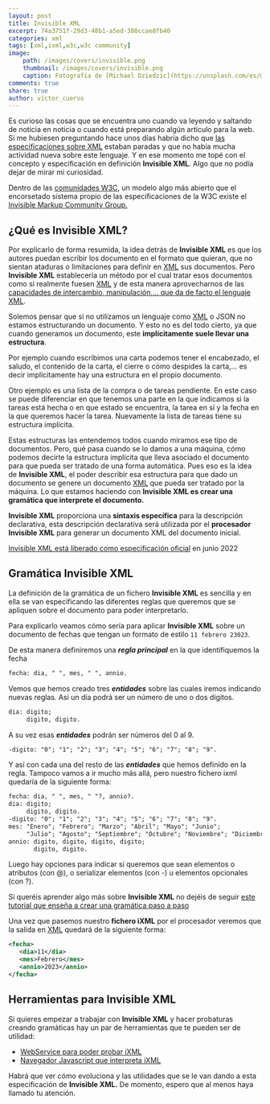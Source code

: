 ```yaml
---
layout: post
title: Invisible XML
excerpt: 74a3751f-29d3-48b1-a5ed-380ccae8fb40
categories: xml
tags: [xml,ixml,w3c,w3c community]
image:
	path: /images/covers/invisible.png
	thumbnail: /images/covers/invisible.png
	caption: Fotografía de [Michael Dziedzic](https://unsplash.com/es/@lazycreekimages)
comments: true
share: true
author: victor_cuervo
---
```


Es curioso las cosas que se encuentra uno cuando va leyendo y saltando de noticia en noticia o cuando está preparando algún artículo para la web. Si me hubiesen preguntando hace unos días habría dicho que [las especificaciones sobre XML](https://www.manualweb.net/historia-del-xml/) estaban paradas y que no había mucha actividad nueva sobre este lenguaje. Y en ese momento me topé con el concepto y especificación en definición **Invisible XML**. Algo que no podía dejar de mirar mi curiosidad.


Dentro de las [comunidades W3C](https://www.w3.org/community/), un modelo algo más abierto que el encorsetado sistema propio de las especificaciones de la W3C existe el [Invisible Markup Community Group.](https://www.w3.org/community/ixml/)


## ¿Qué es Invisible XML?


Por explicarlo de forma resumida, la idea detrás de **Invisible XML** es que los autores puedan escribir los documento en el formato que quieran, que no sientan ataduras o limitaciones para definir en [XML](https://www.manualweb.net/xml/) sus documentos. Pero **Invisible XML** establecería un método por el cual tratar esos documentos como si realmente fuesen [XML](https://www.manualweb.net/xml/) y de esta manera aprovecharnos de las [capacidades de intercambio, manipulación,… que da de facto el lenguaje XML](https://manualweb.net/xml/introduccion-al-xml/#caracteristicas-xml).


Solemos pensar que si no utilizamos un lenguaje como [XML](https://www.manualweb.net/xml/) o JSON no estamos estructurando un documento. Y esto no es del todo cierto, ya que cuando generamos un documento, este **implícitamente suele llevar una estructura**.


Por ejemplo cuando escribimos una carta podemos tener el encabezado, el saludo, el contenido de la carta, el cierre o cómo despides la carta,… es decir implícitamente hay una estructura en el propio documento. 


Otro ejemplo es una lista de la compra o de tareas pendiente. En este caso se puede diferenciar en que tenemos una parte en la que indicamos si la tareas está hecha o en que estado se encuentra, la tarea en sí y la fecha en la que queremos hacer la tarea. Nuevamente la lista de tareas tiene su estructura implícita.


Estas estructuras las entendemos todos cuando miramos ese tipo de documentos. Pero, qué pasa cuando se lo damos a una máquina, cómo podemos decirte la estructura implícita que lleva asociado el documento para que pueda ser tratado de una forma automática. Pues eso es la idea de **Invisible XML**, el poder describir esa estructura para que dado un documento se genere un documento [XML](https://www.manualweb.net/xml/) que pueda ser tratado por la máquina. Lo que estamos haciendo con **Invisible XML es crear una gramática que interprete el documento.**


**Invisible XML** proporciona una **sintaxis específica** para la descripción declarativa, esta descripción declarativa será utilizada por el **procesador Invisible XML** para generar un documento XML del documento inicial.


[Invisible XML está liberado como especificación oficial](https://invisiblexml.org/1.0/) en junio 2022


## Gramática Invisible XML


La definición de la gramática de un fichero **Invisible XML** es sencilla y en ella se van especificando las diferentes reglas que queremos que se apliquen sobre el documento para poder interpretarlo.


Para explicarlo veamos cómo sería para aplicar **Invisible XML** sobre un documento de fechas que tengan un formato de estilo `11 febrero 23023`.


De esta manera definiremos una _**regla principal**_ en la que identifiquemos la fecha


```xml
fecha: dia, " ", mes, " ", annio.
```


Vemos que hemos creado tres _**entidades**_ sobre las cuales iremos indicando nuevas reglas. Así un día podrá ser un número de uno o dos dígitos.


```xml
dia: digito;
     digito, digito.
```


A su vez esas _**entidades**_ podrán ser números del 0 al 9.


```xml
-digito: "0"; "1"; "2"; "3"; "4"; "5"; "6"; "7"; "8"; "9".
```


Y así con cada una del resto de las _**entidades**_ que hemos definido en la regla. Tampoco vamos a ir mucho más allá, pero nuestro fichero ixml quedaría de la siguiente forma:


```xml
fecha: dia, " ", mes, " "?, annio?.
dia: digito;
     digito, digito.
-digito: "0"; "1"; "2"; "3"; "4"; "5"; "6"; "7"; "8"; "9".
mes: "Enero"; "Febrero"; "Marzo"; "Abril"; "Mayo"; "Junio";
     "Julio"; "Agosto"; "Septiembre"; "Octubre"; "Noviembre"; "Diciembre".
annio: digito, digito, digito, digito;
       digito, digito.
```


Luego hay opciones para indicar si queremos que sean elementos o atributos (con @), o serializar elementos (con -) u elementos opcionales (con ?).


Si queréis aprender algo más sobre **Invisible XML** no dejéis de seguir [este tutorial que enseña a crear una gramática paso a paso](https://homepages.cwi.nl/~steven/ixml/tutorial/tutorial.xhtml)


Una vez que pasemos nuestro **fichero iXML** por el procesador veremos que la salida en [XML](https://www.manualweb.net/xml/) quedará de la siguiente forma:


```xml
<fecha>
   <dia>11</dia>
   <mes>Febrero</mes>
   <annio>2023</annio>
</fecha>
```


## Herramientas para Invisible XML


Si quieres empezar a trabajar con **Invisible XML** y hacer probaturas creando gramáticas hay un par de herramientas que te pueden ser de utilidad:

- [WebService para poder probar iXML](https://homepages.cwi.nl/~steven/ixml/tutorial/run.html)
- [Navegador Javascript que interpreta iXML](https://johnlumley.github.io/jwiXML.xhtml)

Habrá que ver cómo evoluciona y las utilidades que se le van dando a esta especificación de **Invisible XML.** De momento, espero que al menos haya llamado tu atención.

